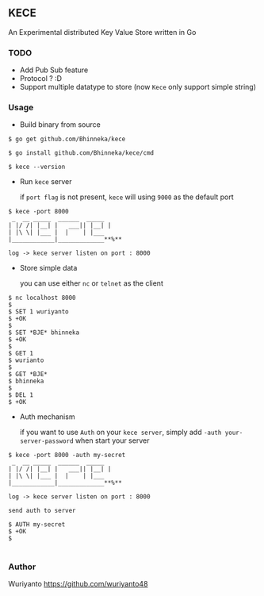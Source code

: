 ## KECE

An Experimental distributed Key Value Store written in Go

### TODO
- Add Pub Sub feature
- Protocol ? :D
- Support multiple datatype to store (now `Kece` only support simple string)

### Usage
- Build binary from source
```shell
$ go get github.com/Bhinneka/kece

$ go install github.com/Bhinneka/kece/cmd

$ kece --version
```

- Run `kece` server

    if `port flag` is not present, `kece` will using `9000` as the default port
```shell
$ kece -port 8000
 _  __ _____  ______  _____
| |/ /| |__| |   ___|| |__| |
| |\ \| |___ |  |    | |___
|____________|_____________**%**

log -> kece server listen on port : 8000
```

- Store simple data
    
    you can use either `nc` or `telnet` as the client
```shell
$ nc localhost 8000
$
$ SET 1 wuriyanto
$ +OK
$
$ SET *BJE* bhinneka
$ +OK
$
$ GET 1
$ wurianto
$
$ GET *BJE*
$ bhinneka
$
$ DEL 1
$ +OK
```

- Auth mechanism

    if you want to use `Auth` on your `kece server`, simply add `-auth your-server-password` when start your server
```shell
$ kece -port 8000 -auth my-secret
 _  __ _____  ______  _____
| |/ /| |__| |   ___|| |__| |
| |\ \| |___ |  |    | |___
|____________|_____________**%**

log -> kece server listen on port : 8000
```

    send auth to server
```shell
$ AUTH my-secret
$ +OK
$
```


#

### Author
Wuriyanto https://github.com/wuriyanto48